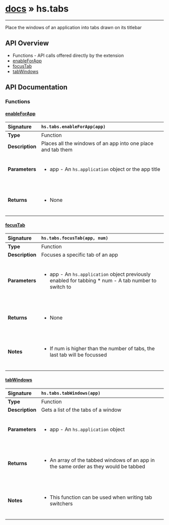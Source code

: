 # [docs](index.md) » hs.tabs
---

Place the windows of an application into tabs drawn on its titlebar

## API Overview
* Functions - API calls offered directly by the extension
 * [enableForApp](#enableforapp)
 * [focusTab](#focustab)
 * [tabWindows](#tabwindows)

## API Documentation

### Functions

#### [enableForApp](#enableforapp)
| <span style="float: left;">**Signature**</span> | <span style="float: left;">`hs.tabs.enableForApp(app)` </span>                                                          |
| -----------------------------------------------------|---------------------------------------------------------------------------------------------------------|
| **Type**                                             | Function                                                                                         |
| **Description**                                      | Places all the windows of an app into one place and tab them                                                                                         |
| **Parameters**                                       | <ul><br /><li>app - An <code>hs.application</code> object or the app title</li><br /></ul>                                        |
| **Returns**                                          | <ul><br /><li>None</li><br /></ul>                                           |

#### [focusTab](#focustab)
| <span style="float: left;">**Signature**</span> | <span style="float: left;">`hs.tabs.focusTab(app, num)` </span>                                                          |
| -----------------------------------------------------|---------------------------------------------------------------------------------------------------------|
| **Type**                                             | Function                                                                                         |
| **Description**                                      | Focuses a specific tab of an app                                                                                         |
| **Parameters**                                       | <ul><br /><li>app - An <code>hs.application</code> object previously enabled for tabbing * num - A tab number to switch to</li><br /></ul>                                        |
| **Returns**                                          | <ul><br /><li>None</li><br /></ul>                                           |
| **Notes**                                            | <ul><br /><li>If num is higher than the number of tabs, the last tab will be focussed</li><br /></ul>                                             |

#### [tabWindows](#tabwindows)
| <span style="float: left;">**Signature**</span> | <span style="float: left;">`hs.tabs.tabWindows(app)` </span>                                                          |
| -----------------------------------------------------|---------------------------------------------------------------------------------------------------------|
| **Type**                                             | Function                                                                                         |
| **Description**                                      | Gets a list of the tabs of a window                                                                                         |
| **Parameters**                                       | <ul><br /><li>app - An <code>hs.application</code> object</li><br /></ul>                                        |
| **Returns**                                          | <ul><br /><li>An array of the tabbed windows of an app in the same order as they would be tabbed</li><br /></ul>                                           |
| **Notes**                                            | <ul><br /><li>This function can be used when writing tab switchers</li><br /></ul>                                             |

